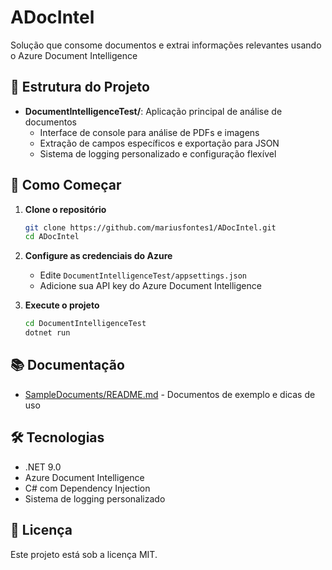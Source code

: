 # ADocIntel
Solução que consome documentos e extrai informações relevantes usando o Azure Document Intelligence

## 📁 Estrutura do Projeto

- **DocumentIntelligenceTest/**: Aplicação principal de análise de documentos
  - Interface de console para análise de PDFs e imagens
  - Extração de campos específicos e exportação para JSON
  - Sistema de logging personalizado e configuração flexível

## 🚀 Como Começar

1. **Clone o repositório**
   ```bash
   git clone https://github.com/mariusfontes1/ADocIntel.git
   cd ADocIntel
   ```

2. **Configure as credenciais do Azure**
   - Edite `DocumentIntelligenceTest/appsettings.json`
   - Adicione sua API key do Azure Document Intelligence

3. **Execute o projeto**
   ```bash
   cd DocumentIntelligenceTest
   dotnet run
   ```

## 📚 Documentação

- [SampleDocuments/README.md](DocumentIntelligenceTest/SampleDocuments/README.md) - Documentos de exemplo e dicas de uso

## 🛠️ Tecnologias

- .NET 9.0
- Azure Document Intelligence
- C# com Dependency Injection
- Sistema de logging personalizado

## 📄 Licença

Este projeto está sob a licença MIT.